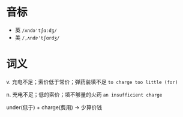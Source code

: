 # 音标

- 英 `/ʌndə'tʃɑːdʒ/`
- 美 `/,ʌndɚ'tʃɑrdʒ/`

# 词义

v. 充电不足；索价低于常价；弹药装填不足
`to charge too little (for) `

n. 充电不足；低的索价；填不够量的火药
`an insufficient charge `



under(低于) + charge(费用) → 少算价钱

